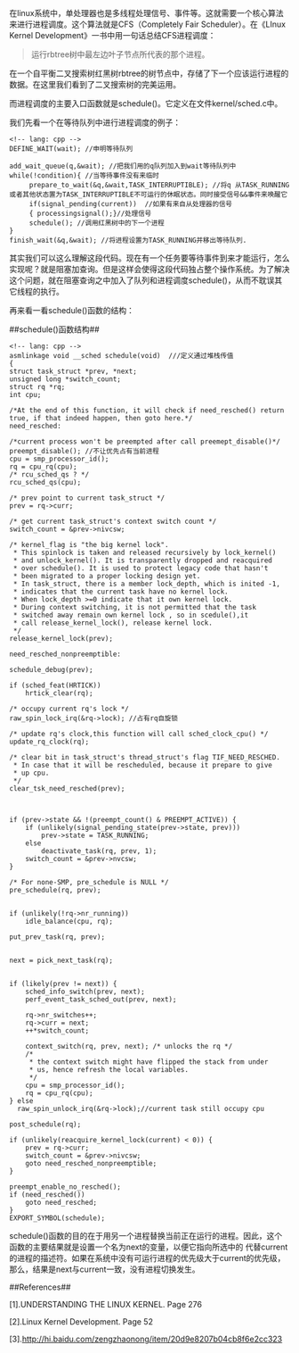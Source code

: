 在linux系统中，单处理器也是多线程处理信号、事件等。这就需要一个核心算法来进行进程调度。这个算法就是CFS（Completely Fair Scheduler）。在《LInux Kernel Development》一书中用一句话总结CFS进程调度：

> 运行rbtree树中最左边叶子节点所代表的那个进程。

在一个自平衡二叉搜索树红黑树rbtree的树节点中，存储了下一个应该运行进程的数据。在这里我们看到了二叉搜索树的完美运用。

而进程调度的主要入口函数就是schedule()。它定义在文件kernel/sched.c中。

我们先看一个在等待队列中进行进程调度的例子：

    <!-- lang: cpp -->
    DEFINE_WAIT(wait); //申明等待队列

    add_wait_queue(q,&wait); //把我们用的q队列加入到wait等待队列中
    while(!condition){ //当等待事件没有来临时
         prepare_to_wait(&q,&wait,TASK_INTERRUPTIBLE); //将q 从TASK_RUNNING或者其他状态置为TASK_INTERRUPTIBLE不可运行的休眠状态。同时接受信号&&事件来唤醒它
         if(signal_pending(current))  //如果有来自从处理器的信号
         { processingsignal();}//处理信号
         schedule(); //调用红黑树中的下一个进程
    }
    finish_wait(&q,&wait); //将进程设置为TASK_RUNNING并移出等待队列.


其实我们可以这么理解这段代码。现在有一个任务要等待事件到来才能运行，怎么实现呢？就是阻塞加查询。但是这样会使得这段代码独占整个操作系统。为了解决这个问题，就在阻塞查询之中加入了队列和进程调度schedule()，从而不耽误其它线程的执行。

再来看一看schedule()函数的结构：

##schedule()函数结构##
 

    <!-- lang: cpp -->
    asmlinkage void __sched schedule(void)  ///定义通过堆栈传值
    {
    struct task_struct *prev, *next;
    unsigned long *switch_count;
    struct rq *rq;
    int cpu;

    /*At the end of this function, it will check if need_resched() return
    true, if that indeed happen, then goto here.*/
    need_resched:

    /*current process won't be preempted after call preemept_disable()*/
    preempt_disable(); //不让优先占有当前进程
    cpu = smp_processor_id();
    rq = cpu_rq(cpu);
    /* rcu_sched_qs ? */
    rcu_sched_qs(cpu);

    /* prev point to current task_struct */
    prev = rq->curr;

    /* get current task_struct's context switch count */
    switch_count = &prev->nivcsw;

    /* kernel_flag is "the big kernel lock". 
     * This spinlock is taken and released recursively by lock_kernel()
     * and unlock_kernel(). It is transparently dropped and reacquired
     * over schedule(). It is used to protect legacy code that hasn't
     * been migrated to a proper locking design yet.
     * In task_struct, there is a member lock_depth, which is inited -1,
     * indicates that the current task have no kernel lock.
     * When lock_depth >=0 indicate that it own kernel lock.
     * During context switching, it is not permitted that the task  
     * switched away remain own kernel lock , so in scedule(),it
     * call release_kernel_lock(), release kernel lock.
     */
    release_kernel_lock(prev);

    need_resched_nonpreemptible:

    schedule_debug(prev);

    if (sched_feat(HRTICK))
        hrtick_clear(rq);

    /* occupy current rq's lock */
    raw_spin_lock_irq(&rq->lock); //占有rq自旋锁

    /* update rq's clock,this function will call sched_clock_cpu() */
    update_rq_clock(rq);

    /* clear bit in task_struct's thread_struct's flag TIF_NEED_RESCHED.
     * In case that it will be rescheduled, because it prepare to give
     * up cpu.
     */
    clear_tsk_need_resched(prev);



    if (prev->state && !(preempt_count() & PREEMPT_ACTIVE)) {
        if (unlikely(signal_pending_state(prev->state, prev)))
            prev->state = TASK_RUNNING;
        else
            deactivate_task(rq, prev, 1);
        switch_count = &prev->nvcsw;
    }

    /* For none-SMP, pre_schedule is NULL */
    pre_schedule(rq, prev);

  
    if (unlikely(!rq->nr_running))
        idle_balance(cpu, rq);

    put_prev_task(rq, prev);


    next = pick_next_task(rq);


    if (likely(prev != next)) {
        sched_info_switch(prev, next);
        perf_event_task_sched_out(prev, next);

        rq->nr_switches++;
        rq->curr = next;
        ++*switch_count;

        context_switch(rq, prev, next); /* unlocks the rq */
        /*
         * the context switch might have flipped the stack from under
         * us, hence refresh the local variables.
         */
        cpu = smp_processor_id();
        rq = cpu_rq(cpu);
    } else
      raw_spin_unlock_irq(&rq->lock);//current task still occupy cpu

    post_schedule(rq);

    if (unlikely(reacquire_kernel_lock(current) < 0)) {
        prev = rq->curr;
        switch_count = &prev->nivcsw;
        goto need_resched_nonpreemptible;
    }

    preempt_enable_no_resched();
    if (need_resched())
        goto need_resched;
    }
    EXPORT_SYMBOL(schedule);

 schedule()函数的目的在于用另一个进程替换当前正在运行的进程。因此，这个函数的主要结果就是设置一个名为next的变量，以便它指向所选中的 代替current的进程的描述符。如果在系统中没有可运行进程的优先级大于current的优先级，那么，结果是next与current一致，没有进程切换发生。

##References##

[1].UNDERSTANDING THE LINUX KERNEL. Page 276

[2].Linux Kernel Development. Page 52 

[3].http://hi.baidu.com/zengzhaonong/item/20d9e8207b04cb8f6e2cc323
